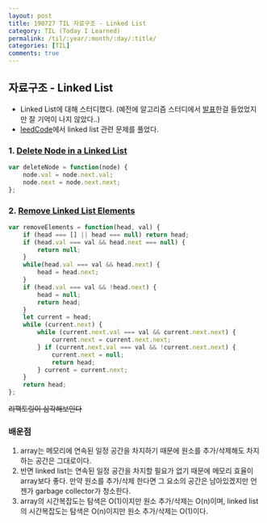 ```yaml
---
layout: post
title: 190727 TIL 자료구조 - Linked List
category: TIL (Today I Learned)
permalink: /til/:year/:month/:day/:title/
categories: [TIL]
comments: true
---
```


## **자료구조 - Linked List**

- Linked List에 대해 스터디했다. (예전에 알고리즘 스터디에서 [발표](https://github.com/childrenOfCrong/AS/blob/master/HTMLhead/algorithmStudy/linkedList.md)한걸 들었었지만 잘 기억이 나지 않았다..)
- [leedCode](https://leetcode.com/)에서 linked list 관련 문제를 풀었다.

### 1. [Delete Node in a Linked List](https://leetcode.com/problems/delete-node-in-a-linked-list/)  

```js
var deleteNode = function(node) {
    node.val = node.next.val;
    node.next = node.next.next;
};
```

### 2. [Remove Linked List Elements](https://leetcode.com/problems/remove-linked-list-elements/)  
 
```js
var removeElements = function(head, val) {
    if (head === [] || head === null) return head;
    if (head.val === val && head.next === null) {
        return null;
    }
    while(head.val === val && head.next) {
        head = head.next;
    }
    if (head.val === val && !head.next) {
        head = null;
        return head;
    }
    let current = head;
    while (current.next) {
        while (current.next.val === val && current.next.next) {
            current.next = current.next.next;
        } if (current.next.val === val && !current.next.next) {
            current.next = null;
            return head;
        } current = current.next; 
    }
    return head;
};
```
~~리팩토링이 심각해보인다~~

### 배운점  

1. array는 메모리에 연속된 일정 공간을 차지하기 때문에 원소를 추가/삭제해도 차지하는 공간은 그대로이다. 
2. 반면 linked list는 연속된 일정 공간을 차지할 필요가 없기 때문에 메모리 효율이 array보다 좋다. 만약 원소를 추가/삭제 한다면 그 요소의 공간은 남아있겠지만 언젠가 garbage collector가 청소한다. 
3. array의 시간복잡도는 탐색은 O(1)이지만 원소 추가/삭제는 O(n)이며, linked list의 시간복잡도는 탐색은 O(n)이지만 원소 추가/삭제는 O(1)이다.
